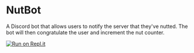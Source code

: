 # NutBot

A Discord bot that allows users to notify the server that they've nutted. The bot will then congratulate the user and increment the nut counter.

[![Run on Repl.it](https://replit.com/badge/github/MetaNugget/NutBot)](https://replit.com/new/github/MetaNugget/NutBot)
